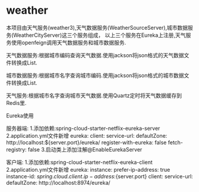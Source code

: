 # weather
本项目由天气服务(weather3),天气数据服务(WeatherSourceServer),城市数据服务(WeatherCityServer)这三个服务组成，
以上三个服务在Eureka上注册,天气服务使用openfeign调用天气数据服务和城市数据服务.

天气数据服务:根据城市编码查询天气数据.使用jackson将json格式的天气数据文件转换成List<WeatherDto>.

城市数据服务:根据城市名字查询城市编码.使用jackson将json格式的城市数据文件转换成List<CitycodeDto>.

天气服务:根据城市名字查询城市天气数据.使用Quartz定时将天气数据缓存到Redis里.

Eureka使用

服务器端:
1.添加依赖:spring-cloud-starter-netflix-eureka-server
2.application.yml文件新增
eureka:
  client:
    service-url:
      defaultZone: http://localhost:${server.port}/eureka/
    register-with-eureka: false
    fetch-registry: false
3.启动类上添加注解@EnableEurekaServer

客户端:
1.添加依赖:spring-cloud-starter-netflix-eureka-client
2.application.yml文件新增
eureka:
  instance:
    prefer-ip-address: true
    instance-id: ${spring.cloud.client.ip-address}:${server.port}
  client:
    service-url:
      defaultZone: http://localhost:8974/eureka/










